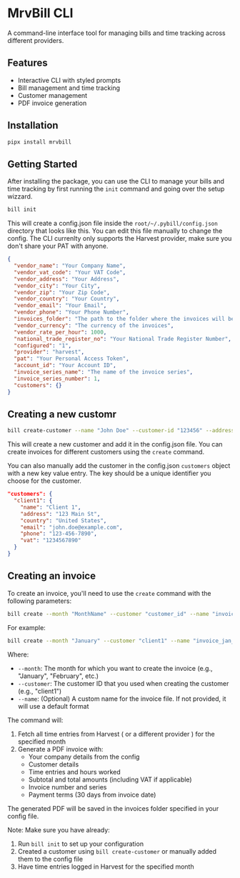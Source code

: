 # MrvBill CLI

A command-line interface tool for managing bills and time tracking across different providers.

## Features

- Interactive CLI with styled prompts
- Bill management and time tracking
- Customer management
- PDF invoice generation

## Installation

```bash
pipx install mrvbill
```

## Getting Started

After installing the package, you can use the CLI to manage your bills and time tracking by first running the `init` command and going over the setup wizzard.

```bash
bill init
```

This will create a config.json file inside the `root/~/.pybill/config.json` directory that looks like this. You can edit this file manually to change the config. The CLI currenlty only supports the Harvest provider, make sure you don't share your PAT with anyone.

```json
{
  "vendor_name": "Your Company Name",
  "vendor_vat_code": "Your VAT Code",
  "vendor_address": "Your Address",
  "vendor_city": "Your City",
  "vendor_zip": "Your Zip Code",
  "vendor_country": "Your Country",
  "vendor_email": "Your Email",
  "vendor_phone": "Your Phone Number",
  "invoices_folder": "The path to the folder where the invoices will be saved",
  "vendor_currency": "The currency of the invoices",
  "vendor_rate_per_hour": 1000,
  "national_trade_register_no": "Your National Trade Register Number",
  "configured": "1",
  "provider": "harvest",
  "pat": "Your Personal Access Token",
  "account_id": "Your Account ID",
  "invoice_series_name": "The name of the invoice series",
  "invoice_series_number": 1,
  "customers": {}
}
```

## Creating a new customr

```bash
bill create-customer --name "John Doe" --customer-id "123456" --address "123 Main St" --country "United States" --email "john.doe@example.com" --phone "123-456-7890" --vat "1234567890"
```

This will create a new customer and add it in the config.json file. You can create invoices for different customers using the `create` command.

You can also manually add the customer in the config.json `customers` object with a new key value entry. The key should be a unique identifier you choose for the customer.

```json
"customers": {
  "client1": {
    "name": "Client 1",
    "address": "123 Main St",
    "country": "United States",
    "email": "john.doe@example.com",
    "phone": "123-456-7890",
    "vat": "1234567890"
  }
}
```

## Creating an invoice

To create an invoice, you'll need to use the `create` command with the following parameters:

```bash
bill create --month "MonthName" --customer "customer_id" --name "invoice_name"
```

For example:

```bash
bill create --month "January" --customer "client1" --name "invoice_jan_2024"
```

Where:

- `--month`: The month for which you want to create the invoice (e.g., "January", "February", etc.)
- `--customer`: The customer ID that you used when creating the customer (e.g., "client1")
- `--name`: (Optional) A custom name for the invoice file. If not provided, it will use a default format

The command will:

1. Fetch all time entries from Harvest ( or a different provider ) for the specified month
2. Generate a PDF invoice with:
   - Your company details from the config
   - Customer details
   - Time entries and hours worked
   - Subtotal and total amounts (including VAT if applicable)
   - Invoice number and series
   - Payment terms (30 days from invoice date)

The generated PDF will be saved in the invoices folder specified in your config file.

Note: Make sure you have already:

1. Run `bill init` to set up your configuration
2. Created a customer using `bill create-customer` or manually added them to the config file
3. Have time entries logged in Harvest for the specified month
